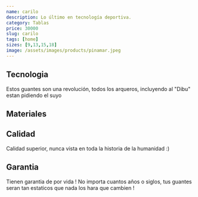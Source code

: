 ```yaml
---
name: carilo
description: Lo último en tecnología deportiva.
category: Tablas
price: 30000
slug: carilo
tags: [home]
sizes: [9,13,15,18]
image: /assets/images/products/pinamar.jpeg
---
```


## Tecnologia

Estos guantes son una revolución, todos los arqueros, incluyendo al "Dibu" estan pidiendo el suyo

## Materiales


## Calidad

Calidad superior, nunca vista en toda la historia de la humanidad :) 

## Garantia

Tienen garantia de por vida ! No importa cuantos años o siglos, tus guantes seran tan estaticos que nada los hara que cambien !
